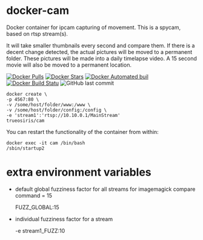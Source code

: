# docker-cam
Docker container for ipcam capturing of movement. 
This is a spycam, based on rtsp stream(s).

It will take smaller thumbnails every second and compare them.
If there is a decent change detected, the actual pictures will be moved to a permanent folder.
These pictures will be made into a daily timelapse video.
A 15 second movie will also be moved to a permanent location.


[![Docker Pulls](https://img.shields.io/docker/pulls/trueosiris/cam.svg)](https://hub.docker.com/r/trueosiris/cam/) [![Docker Stars](https://img.shields.io/docker/stars/trueosiris/cam.svg)](https://hub.docker.com/r/trueosiris/cam/) [![Docker Automated buil](https://img.shields.io/docker/automated/trueosiris/cam.svg)](https://hub.docker.com/r/trueosiris/cam/) [![Docker Build Statu](https://img.shields.io/docker/build/trueosiris/cam.svg)](https://hub.docker.com/r/trueosiris/cam/) ![GitHub last commit](https://img.shields.io/github/last-commit/trueosiris/docker-cam.svg)

    docker create \
    -p 4567:80 \
    -v /some/host/folder/www:/www \
    -v /some/host/folder/config:/config \
    -e 'stream1':'rtsp://10.10.0.1/MainStream'
    trueosiris/cam

You can restart the functionality of the container from within:

    docker exec -it cam /bin/bash
    /sbin/startup2

# extra environment variables

- default global fuzziness factor for all streams for imagemagick compare command = 15

    FUZZ_GLOBAL:15

- individual fuzziness factor for a stream

    -e stream1_FUZZ:10
